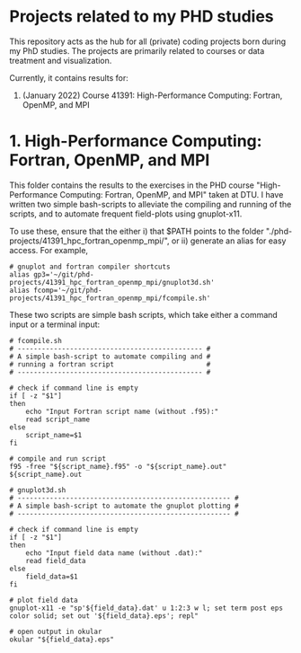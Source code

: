 # Projects related to my PHD studies
This repository acts as the hub for all (private) coding projects born during my PhD studies. The projects are primarily related to courses or data treatment and visualization.

Currently, it contains results for:
  1. (January 2022) Course 41391: High-Performance Computing: Fortran, OpenMP, and MPI

# 1. High-Performance Computing: Fortran, OpenMP, and MPI
This folder contains the results to the exercises in the PHD course "High-Performance Computing: Fortran, OpenMP, and MPI" taken at DTU. I have written two simple bash-scripts to alleviate the compiling and running of the scripts, and to automate frequent field-plots using gnuplot-x11.

To use these, ensure that the either i) that $PATH points to the folder "./phd-projects/41391_hpc_fortran_openmp_mpi/", or ii) generate an alias for easy access. For example,

``` shell
# gnuplot and fortran compiler shortcuts
alias gp3='~/git/phd-projects/41391_hpc_fortran_openmp_mpi/gnuplot3d.sh'
alias fcomp='~/git/phd-projects/41391_hpc_fortran_openmp_mpi/fcompile.sh'
```

These two scripts are simple bash scripts, which take either a command input or a terminal input:

``` shell
# fcompile.sh
# ---------------------------------------------- #
# A simple bash-script to automate compiling and #
# running a fortran script                       #
# ---------------------------------------------- #

# check if command line is empty
if [ -z "$1"]
then
    echo "Input Fortran script name (without .f95):"
    read script_name
else
    script_name=$1
fi

# compile and run script
f95 -free "${script_name}.f95" -o "${script_name}.out"
${script_name}.out
```

``` shell
# gnuplot3d.sh
# ----------------------------------------------------- #
# A simple bash-script to automate the gnuplot plotting #
# ----------------------------------------------------- #

# check if command line is empty
if [ -z "$1"]
then
    echo "Input field data name (without .dat):"
    read field_data
else
    field_data=$1
fi

# plot field data
gnuplot-x11 -e "sp'${field_data}.dat' u 1:2:3 w l; set term post eps color solid; set out '${field_data}.eps'; repl"

# open output in okular
okular "${field_data}.eps"
```

